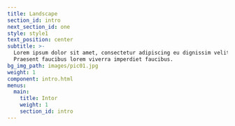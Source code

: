 ```yaml
---
title: Landscape
section_id: intro
next_section_id: one
style: style1
text_position: center
subtitle: >-
  Lorem ipsum dolor sit amet, consectetur adipiscing eu dignissim velit.
  Praesent faucibus lorem viverra imperdiet faucibus.
bg_img_path: images/pic01.jpg
weight: 1
component: intro.html
menus:
  main:
    title: Intor
    weight: 1
    section_id: intro
---
```

